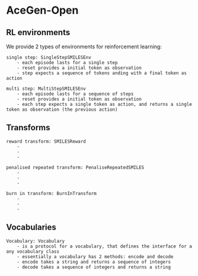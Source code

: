 # AceGen-Open 

## RL environments

We provide 2 types of environments for reinforcement learning:
    
    single step: SingleStepSMILESEnv
        - each episode lasts for a single step
        - reset provides a initial token as observation
        - step expects a sequence of tokens anding with a final token as action

    multi step: MultiStepSMILESEnv
        - each episode lasts for a sequence of steps
        - reset provides a initial token as observation
        - each step expects a single token as action, and returns a single token as observation (the previous action)

## Transforms
    
    reward transform: SMILESReward
        - 
        - 
        - 

    penalised repeated transform: PenaliseRepeatedSMILES
        - 
        - 
        -
    
    burn in transform: BurnInTransform
        - 
        - 
        -

## Vocabularies

    Vocabulary: Vocabulary
        - is a protocol for a vocabulary, that defines the interface for a any vocabulary class
        - essentially a vocabulary has 2 methods: encode and decode
        - encode takes a string and returns a sequence of integers
        - decode takes a sequence of integers and returns a string
